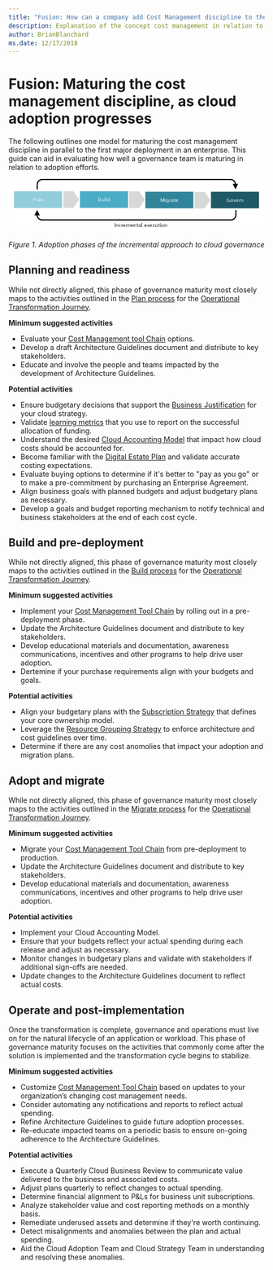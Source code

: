 ```yaml
---
title: "Fusion: How can a company add Cost Management discipline to their Cloud Governance execution?"
description: Explanation of the concept cost management in relation to cloud governance
author: BrianBlanchard
ms.date: 12/17/2018
---
```


# Fusion: Maturing the cost management discipline, as cloud adoption progresses

The following outlines one model for maturing the cost management discipline in parallel to the first major deployment in an enterprise. This guide can aid in evaluating how well a governance team is maturing in relation to adoption efforts.

![Four phases of adoption](../../_images/adoption-phases.png)

*Figure 1. Adoption phases of the incremental approach to cloud governance*

## Planning and readiness

While not directly aligned, this phase of governance maturity most closely maps to the activities outlined in the [Plan process](../../transformation-journeys/operational-transformation/plan.md) for the [Operational Transformation Journey](../../transformation-journeys/operational-transformation/overview.md).

**Minimum suggested activities**

* Evaluate your [Cost Management tool Chain](toolchain.md) options.
* Develop a draft Architecture Guidelines document and distribute to key stakeholders.
* Educate and involve the people and teams impacted by the development of Architecture Guidelines.

**Potential activities**

* Ensure budgetary decisions that support the [Business Justification](../../business-strategy/cloud-migration-business-case.md) for your cloud strategy.
* Validate [learning metrics](../../business-strategy/learning-metrics.md) that you use to report on the successful allocation of funding.
* Understand the desired [Cloud Accounting Model](../../business-strategy/cloud-accounting.md) that impact how cloud costs should be accounted for.
* Become familiar with the [Digital Estate Plan](../../digital-estate/overview.md) and validate accurate costing expectations.
* Evaluate buying options to determine if it's better to "pay as you go" or to make a pre-commitment by purchasing an Enterprise Agreement.
* Align business goals with planned budgets and adjust budgetary plans as necessary.
* Develop a goals and budget reporting mechanism to notify technical and business stakeholders at the end of each cost cycle.

## Build and pre-deployment

While not directly aligned, this phase of governance maturity most closely maps to the activities outlined in the [Build process](../../transformation-journeys/operational-transformation/build.md) for the [Operational Transformation Journey](../../transformation-journeys/operational-transformation/overview.md).

**Minimum suggested activities**

* Implement your [Cost Management Tool Chain](toolchain.md) by rolling out in a pre-deployment phase.
* Update the Architecture Guidelines document and distribute to key stakeholders.
* Develop educational materials and documentation, awareness communications, incentives and other programs to help drive user adoption.
* Dertemine if your purchase requirements align with your budgets and goals. 

**Potential activities**

* Align your budgetary plans with the [Subscription Strategy](../../infrastructure/subscriptions/overview.md) that defines your core ownership model.
* Leverage the [Resource Grouping Strategy](../../infrastructure/resource-grouping/overview.md) to enforce architecture and cost guidelines over time.
* Determine if there are any cost anomolies that impact your adoption and migration plans.

## Adopt and migrate

While not directly aligned, this phase of governance maturity most closely maps to the activities outlined in the [Migrate process](../../transformation-journeys/operational-transformation/migrate.md) for the [Operational Transformation Journey](../../transformation-journeys/operational-transformation/overview.md).

**Minimum suggested activities**

* Migrate your [Cost Management Tool Chain](toolchain.md) from pre-deployment to production.
* Update the Architecture Guidelines document and distribute to key stakeholders.
* Develop educational materials and documentation, awareness communications, incentives and other programs to help drive user adoption.

**Potential activities**

* Implement your Cloud Accounting Model.
* Ensure that your budgets reflect your actual spending during each release and adjust as necessary.
* Monitor changes in budgetary plans and validate with stakeholders if additional sign-offs are needed.
* Update changes to the Architecture Guidelines document to reflect actual costs.

## Operate and post-implementation

Once the transformation is complete, governance and operations must live on for the natural lifecycle of an  application or workload. This phase of governance maturity focuses on the activities that commonly come after the solution is implemented and the transformation cycle begins to stabilize.

**Minimum suggested activities**

* Customize [Cost Management Tool Chain](toolchain.md) based on updates to your organization’s changing cost management needs.
* Consider automating any notifications and reports to reflect actual spending.
* Refine Architecture Guidelines to guide future adoption processes.
* Re-educate impacted teams on a periodic basis to ensure on-going adherence to the Architecture Guidelines.

**Potential activities**

* Execute a Quarterly Cloud Business Review to communicate value delivered to the business and associated costs.
* Adjust plans quarterly to reflect changes to actual spending.
* Determine financial alignment to P&Ls for business unit subscriptions.
* Analyze stakeholder value and cost reporting methods on a monthly basis.
* Remediate underused assets and determine if they're worth continuing. 
* Detect misalignments and anomalies between the plan and actual spending.
* Aid the Cloud Adoption Team and Cloud Strategy Team in understanding and resolving these anomalies.

